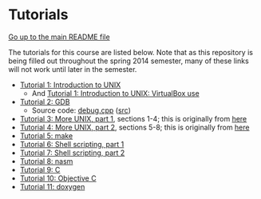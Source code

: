 Tutorials
=========

[Go up to the main README file](../README.html)

The tutorials for this course are listed below. Note that as this
repository is being filled out throughout the spring 2014 semester,
many of these links will not work until later in the semester.

- [Tutorial 1: Introduction to UNIX](01-intro-unix/index.html)
  - And [Tutorial 1: Introduction to UNIX: VirtualBox use](01-intro-unix/virtual-box.html)
- [Tutorial 2: GDB](02-gdb/index.html)
  - Source code: [debug.cpp](02-gdb/debug.cpp.html)
    ([src](02-gdb/debug.cpp))
- [Tutorial 3: More UNIX, part 1](03-04-more-unix/index.html),
  sections 1-4; this is originally from
  [here](http://www.ee.surrey.ac.uk/Teaching/Unix/)
- [Tutorial 4: More UNIX, part 2](03-04-more-unix/index.html),
  sections 5-8; this is originally from
  [here](http://www.ee.surrey.ac.uk/Teaching/Unix/)
- [Tutorial 5: make](05-make/index.html)
- [Tutorial 6: Shell scripting, part 1](06-shell-scripts-pt1/index.html)
- [Tutorial 7: Shell scripting, part 2](07-shell-scripts-pt2/index.html)
- [Tutorial 8: nasm](08-nasm/index.html)
- [Tutorial 9: C](09-c/index.html)
- [Tutorial 10: Objective C](10-objc/index.html)
- [Tutorial 11: doxygen](11-doxygen/index.html)
